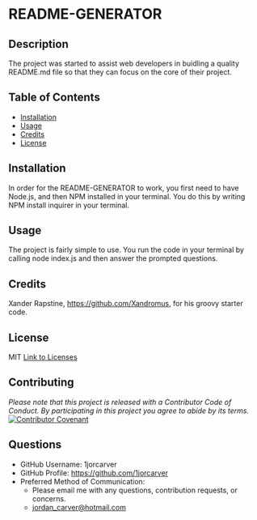 

  # README-GENERATOR

  ## Description  
  The project was started to assist web developers in buidling a quality README.md file so that they can focus on the core of their project.

  ## Table of Contents
  * [Installation](#installation)
  * [Usage](#usage)
  * [Credits](#credits)
  * [License](#license)

  ## Installation
  In order for the README-GENERATOR to work, you first need to have Node.js, and then NPM installed in your terminal. You do this by writing NPM install inquirer in your terminal.

  ## Usage
  The project is fairly simple to use. You run the code in your terminal by calling node index.js and then answer the prompted questions.

  ## Credits
  Xander Rapstine, https://github.com/Xandromus, for his groovy starter code.

  ## License
  MIT
  [Link to Licenses](https://choosealicense.com/)

  ## Contributing
  *Please note that this project is released with a Contributor Code of Conduct. By participating in this project you agree to abide by its terms.*
  [![Contributor Covenant](https://img.shields.io/badge/Contributor%20Covenant-v2.0%20adopted-ff69b4.svg)](code_of_conduct.md)



  ## Questions
  * GitHub Username: 1jorcarver
  * GitHub Profile: https://github.com/1jorcarver
  * Preferred Method of Communication:
    * Please email me with any questions, contribution requests, or concerns.
    * jordan_carver@hotmail.com

